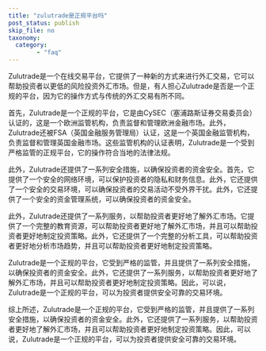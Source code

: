 ```yaml
---
title: "zulutrade是正规平台吗"
post_status: publish
skip_file: no
taxonomy:
  category:
        - "faq"
---
```


Zulutrade是一个在线交易平台，它提供了一种新的方式来进行外汇交易，它可以帮助投资者以更低的风险投资外汇市场。但是，有人担心Zulutrade是否是一个正规的平台，因为它的操作方式与传统的外汇交易有所不同。

首先，Zulutrade是一个正规的平台，它是由CySEC（塞浦路斯证券交易委员会）认证的，这是一个欧洲监管机构，负责监督和管理欧洲金融市场。此外，Zulutrade还被FSA（英国金融服务管理局）认证，这是一个英国金融监管机构，负责监督和管理英国金融市场。这些监管机构的认证表明，Zulutrade是一个受到严格监管的正规平台，它的操作符合当地的法律法规。

此外，Zulutrade还提供了一系列安全措施，以确保投资者的资金安全。首先，它提供了一个安全的网络环境，可以保护投资者的隐私和财务信息。此外，它还提供了一个安全的交易环境，可以确保投资者的交易活动不受外界干扰。此外，它还提供了一个安全的资金管理系统，可以确保投资者的资金安全。

此外，Zulutrade还提供了一系列服务，以帮助投资者更好地了解外汇市场。它提供了一个完整的教育资源，可以帮助投资者更好地了解外汇市场，并且可以帮助投资者更好地制定投资策略。此外，它还提供了一个完整的分析工具，可以帮助投资者更好地分析市场趋势，并且可以帮助投资者更好地制定投资策略。

Zulutrade是一个正规的平台，它受到严格的监管，并且提供了一系列安全措施，以确保投资者的资金安全。此外，它还提供了一系列服务，以帮助投资者更好地了解外汇市场，并且可以帮助投资者更好地制定投资策略。因此，可以说，Zulutrade是一个正规的平台，可以为投资者提供安全可靠的交易环境。

综上所述，Zulutrade是一个正规的平台，它受到严格的监管，并且提供了一系列安全措施，以确保投资者的资金安全。此外，它还提供了一系列服务，以帮助投资者更好地了解外汇市场，并且可以帮助投资者更好地制定投资策略。因此，可以说，Zulutrade是一个正规的平台，可以为投资者提供安全可靠的交易环境。
